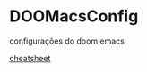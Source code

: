 # DOOMacsConfig
configurações do doom emacs


[cheatsheet](https://gist.github.com/hjertnes/9e14416e8962ff5f03c6b9871945b165)
